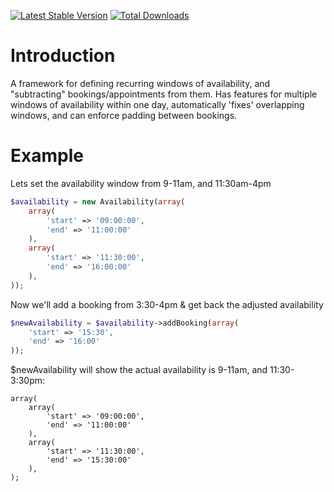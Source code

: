 [![Latest Stable Version](https://poser.pugx.org/symfony/symfony/version.png)](https://packagist.org/packages/symfony/symfony)
[![Total Downloads](https://poser.pugx.org/symfony/symfony/d/total.png)](https://packagist.org/packages/symfony/symfony)

Introduction
============

A framework for defining recurring windows of availability, and "subtracting" bookings/appointments from them. Has features for multiple windows of availability within one day, automatically 'fixes' overlapping windows, and can enforce padding between bookings.

Example
============
Lets set the availability window from 9-11am, and 11:30am-4pm

````php
$availability = new Availability(array(
    array(
        'start' => '09:00:00',
        'end' => '11:00:00'
    ),
    array(
        'start' => '11:30:00',
        'end' => '16:00:00'
    ),
));
````


Now we'll add a booking from 3:30-4pm & get back the adjusted availability
````php
$newAvailability = $availability->addBooking(array(
    'start' => '15:30',
    'end' => '16:00'
));
````

$newAvailability will show the actual availability is 9-11am, and 11:30-3:30pm:
````
array(
    array(
        'start' => '09:00:00',
        'end' => '11:00:00'
    ),
    array(
        'start' => '11:30:00',
        'end' => '15:30:00'
    ),
);
````
